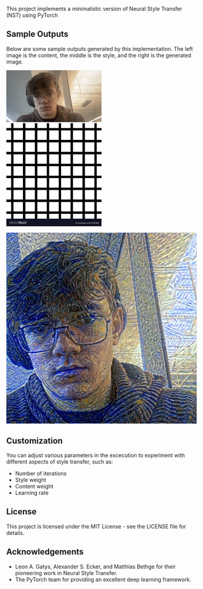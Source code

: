 

This project implements a minimalistic version of Neural Style Transfer (NST) using PyTorch


## Sample Outputs
Below are some sample outputs generated by this implementation. The left image is the content, the middle is the style, and the right is the generated image.

<p float="left">
  <img src="content.png" width="50%" />
  <img src="grid.png" width="50%" /> 
</p>

 ![Generated Image](sample-output.png)

## Customization
You can adjust various parameters in the excecution to experiment with different aspects of style transfer, such as:
- Number of iterations
- Style weight
- Content weight
- Learning rate


## License
This project is licensed under the MIT License - see the LICENSE file for details.

## Acknowledgements
- Leon A. Gatys, Alexander S. Ecker, and Matthias Bethge for their pioneering work in Neural Style Transfer.
- The PyTorch team for providing an excellent deep learning framework.
